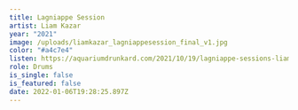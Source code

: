 ```yaml
---
title: Lagniappe Session
artist: Liam Kazar
year: "2021"
image: /uploads/liamkazar_lagniappesession_final_v1.jpg
color: "#a4c7e4"
listen: https://aquariumdrunkard.com/2021/10/19/lagniappe-sessions-liam-kazar/
role: Drums
is_single: false
is_featured: false
date: 2022-01-06T19:28:25.897Z
---
```


